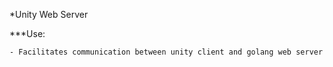 *Unity Web Server

***Use:

	- Facilitates communication between unity client and golang web server
